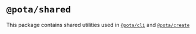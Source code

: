 # `@pota/shared`

This package contains shared utilities used in [`@pota/cli`](../cli) and [`@pota/create`](../create)
